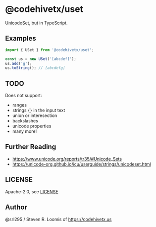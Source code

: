 # @codehivetx/uset

[UnicodeSet](https://unicode-org.github.io/icu/userguide/strings/unicodeset.html), but in TypeScript.

## Examples

```js
import { USet } from '@codehivetx/uset';

const us = new USet('[abcdef]');
us.add('g');
us.toString(); // [abcdefg]
```

## TODO

Does not support:

- ranges
- strings `{}` in the input text
- union or interesection
- backslashes
- unicode properties
- many more!

## Further Reading

- <https://www.unicode.org/reports/tr35/#Unicode_Sets>
- <https://unicode-org.github.io/icu/userguide/strings/unicodeset.html>

## LICENSE

Apache-2.0, see [LICENSE](./LICENSE)

## Author

@srl295 / Steven R. Loomis  of <https://codehivetx.us>

